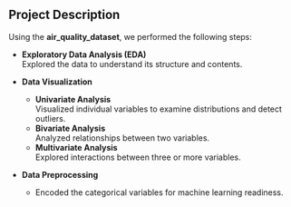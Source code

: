 ## Project Description

Using the **air_quality_dataset**, we performed the following steps:

- **Exploratory Data Analysis (EDA)**  
  Explored the data to understand its structure and contents.

- **Data Visualization**
  - **Univariate Analysis**  
    Visualized individual variables to examine distributions and detect outliers.
  - **Bivariate Analysis**  
    Analyzed relationships between two variables.
  - **Multivariate Analysis**  
    Explored interactions between three or more variables.

- **Data Preprocessing**
  - Encoded the categorical variables for machine learning readiness.

